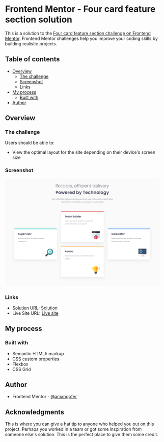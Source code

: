 # Frontend Mentor - Four card feature section solution

This is a solution to the [Four card feature section challenge on Frontend Mentor](https://www.frontendmentor.io/challenges/four-card-feature-section-weK1eFYK). Frontend Mentor challenges help you improve your coding skills by building realistic projects. 

## Table of contents

- [Overview](#overview)
  - [The challenge](#the-challenge)
  - [Screenshot](#screenshot)
  - [Links](#links)
- [My process](#my-process)
  - [Built with](#built-with)
- [Author](#author)

## Overview

### The challenge

Users should be able to:

- View the optimal layout for the site depending on their device's screen size

### Screenshot

![](./screenshot.png)

### Links

- Solution URL: [Solution](https://github.com/amangofer/frontendmentor-challenges/tree/main/four-card-feature-section)
- Live Site URL: [Live site](https://jocular-mooncake-ff70f5.netlify.app)

## My process

### Built with

- Semantic HTML5 markup
- CSS custom properties
- Flexbox
- CSS Grid


## Author

- Frontend Mentor - [@amangofer](https://www.frontendmentor.io/profile/amangofer)

## Acknowledgments

This is where you can give a hat tip to anyone who helped you out on this project. Perhaps you worked in a team or got some inspiration from someone else's solution. This is the perfect place to give them some credit.

